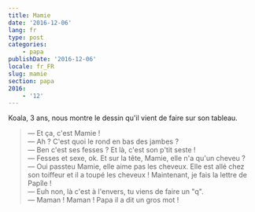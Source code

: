 ```yaml
---
title: Mamie
date: '2016-12-06'
lang: fr
type: post
categories:
    - papa
publishDate: '2016-12-06'
locale: fr_FR
slug: mamie
section: papa
2016:
    - '12'
---
```


Koala, 3 ans, nous montre le dessin qu'il vient de faire sur son tableau.

<!--more-->

> — Et ça, c'est Mamie !  
> — Ah ? C'est quoi le rond en bas des jambes ?  
> — Ben c'est ses fesses ? Et là, c'est son p'tit seste !  
> — Fesses et sexe, ok. Et sur la tête, Mamie, elle n'a qu'un cheveu ?  
> — Oui passteu Mamie, elle aime pas les cheveux. Elle est allé chez son toiffeur et il a toupé les cheveux ! Maintenant, je fais la lettre de Papîle !  
> — Euh non, là c'est à l'envers, tu viens de faire un "q".  
> — Maman ! Maman ! Papa il a dit un gros mot !